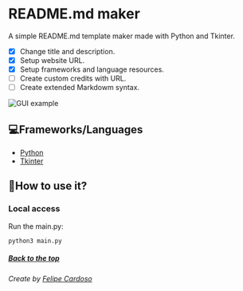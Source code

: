 # README.md maker

A simple README.md template maker made with Python and Tkinter.

- [X] Change title and description.
- [X] Setup website URL.
- [X] Setup frameworks and language resources.
- [ ] Create custom credits with URL.
- [ ] Create extended Markdowm syntax.

![GUI example](https://cdn.discordapp.com/attachments/859640514571927562/1101943639543922779/image.png)

## 💻Frameworks/Languages

- [Python](https://www.python.org)
- [Tkinter](https://docs.python.org/3/library/tkinter.html)

## 🚀How to use it?

### Local access

Run the main.py:

```
python3 main.py
```

##### [Back to the top](#)

###### Create by [Felipe Cardoso](https://lymei.art)
